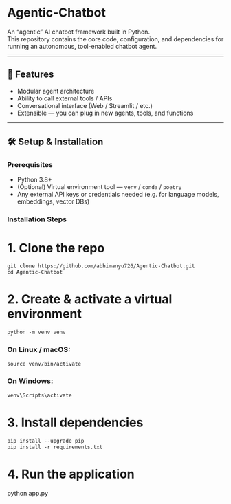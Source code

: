 # Agentic-Chatbot

An “agentic” AI chatbot framework built in Python.  
This repository contains the core code, configuration, and dependencies for running an autonomous, tool-enabled chatbot agent.

---

## 🚀 Features

- Modular agent architecture  
- Ability to call external tools / APIs  
- Conversational interface (Web / Streamlit / etc.)  
- Extensible — you can plug in new agents, tools, and functions  

---

## 🛠 Setup & Installation

### Prerequisites

- Python 3.8+  
- (Optional) Virtual environment tool — `venv` / `conda` / `poetry`  
- Any external API keys or credentials needed (e.g. for language models, embeddings, vector DBs)

### Installation Steps

# 1. Clone the repo
    git clone https://github.com/abhimanyu726/Agentic-Chatbot.git
    cd Agentic-Chatbot

# 2. Create & activate a virtual environment
    python -m venv venv
### On Linux / macOS:
    source venv/bin/activate
### On Windows:
    venv\Scripts\activate

# 3. Install dependencies
    pip install --upgrade pip
    pip install -r requirements.txt

# 4. Run the application
python app.py
